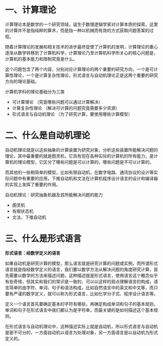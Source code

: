 # 一、计算理论

计算理论本是数学的一个研究领域，诞生于数理逻辑学家对计算本质的探索，这里的计算并不是指纯粹的算术，而是指一种以机械而有效的方式获取问题答案的过程。

随着计算理论的发展和相关技术的进步最终促使了计算机的发明，计算理论的重心逐渐从数学转移到了计算机科学，计算理论乃至计算机科学所关心的核心问题是，计算机的基本能力和限制究竟是什么。

这个问题包含了两个内容，分别对应计算理论的两个重要的研究方向，一个是可计算性理论，一个是计算复杂性理论，形式语言与自动机理论正是这两个重要的研究方向的理论基础。

计算机学科的理论基础分为三类
+ 可计算理论 （究竟哪些问题可以通过计算解决）
+ 计算复杂性理论 （解决可计算的问题究竟需要多少资源）
+ 形式语言与自动机理论 （为了研究计算，要使用哪些计算模型）

# 二、什么是自动机理论

自动机理论就是以这些抽象的计算装置为研究对象，分析这些装置所能解决问题的理论，其中最重要的就是图灵机，它具有现在各种实际的计算机的所有能力，是计算机的理论模型，它区分了哪些问题是可以计算的，哪些问题是不可以计算的。

而其他的一些稍简单的模型，比如有限自动机，在数字电路、通讯协议的设计等实际问题中有重要的应用，下推自动机和文法在计算机程序设计语言的设计和编译器的实现上发挥了重要的作用。

自动机理论：研究抽象机器及其所能解决问题的能力
+ 图灵机
+ 有限状态机
+ 文法、下推自动机

# 三、什么是形式语言

**形式语言：经数学定义的语言**

如果自动机是研究计算的模型，那么语言就是研究计算的问题或实例，而所谓形式语言就是指经数学定义的语言，我们要以数学方法从解决问题的角度研究计算，首先需要以数学的方法来描述问题，这种描述就是形式语言，使用语言这个概念似乎有些奇怪，但其实和我们的常识是一致的，可以以这样的观点理解语言的构成，语言简单的由字符、单词、句子和语法构成，比如自然语言中的英文和中文等，而只要有严谨的数学定义，就可以称为形式语言，比如化学分子式、程序设计语言等。

定义一个语言首先要确定基本的字符有哪些，再确定构成单词和句子的基本规则，单词和句子在形式语言中我们都认为是字符串，而最关键的是如何描述这个基本规则。

在形式语言与自动机理论中，这种描述实际上就是自动机，所以形式语言与自动机是密不可分的，一方面自动机以语言为处理对象，另一方面语言是以自动机为形式定义的。

